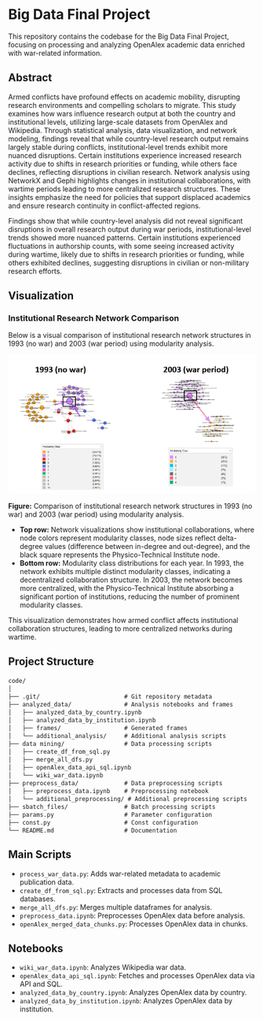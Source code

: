 # Big Data Final Project

This repository contains the codebase for the Big Data Final Project, focusing on processing and analyzing OpenAlex academic data enriched with war-related information.

## Abstract
Armed conflicts have profound effects on academic mobility, disrupting research environments and compelling scholars to migrate. This study examines how wars influence research output at both the country and institutional levels, utilizing large-scale datasets from OpenAlex and Wikipedia. Through statistical analysis, data visualization, and network modeling, findings reveal that while country-level research output remains largely stable during conflicts, institutional-level trends exhibit more nuanced disruptions. Certain institutions experience increased research activity due to shifts in research priorities or funding, while others face declines, reflecting disruptions in civilian research. Network analysis using NetworkX and Gephi highlights changes in institutional collaborations, with wartime periods leading to more centralized research structures. These insights emphasize the need for policies that support displaced academics and ensure research continuity in conflict-affected regions.


Findings show that while country-level analysis did not reveal significant disruptions in overall research output during war periods, institutional-level trends showed more nuanced patterns. Certain institutions experienced fluctuations in authorship counts, with some seeing increased activity during wartime, likely due to shifts in research priorities or funding, while others exhibited declines, suggesting disruptions in civilian or non-military research efforts.

## Visualization

### Institutional Research Network Comparison
Below is a visual comparison of institutional research network structures in 1993 (no war) and 2003 (war period) using modularity analysis.

![Institutional Research Network Comparison](/image/inst_graph.png)

**Figure:** Comparison of institutional research network structures in 1993 (no war) and 2003 (war period) using modularity analysis. 
- **Top row:** Network visualizations show institutional collaborations, where node colors represent modularity classes, node sizes reflect delta-degree values (difference between in-degree and out-degree), and the black square represents the Physico-Technical Institute node.
- **Bottom row:** Modularity class distributions for each year. In 1993, the network exhibits multiple distinct modularity classes, indicating a decentralized collaboration structure. In 2003, the network becomes more centralized, with the Physico-Technical Institute absorbing a significant portion of institutions, reducing the number of prominent modularity classes. 

This visualization demonstrates how armed conflict affects institutional collaboration structures, leading to more centralized networks during wartime.


## Project Structure
```
code/
│
├── .git/                        # Git repository metadata
├── analyzed_data/               # Analysis notebooks and frames
│   ├── analyzed_data_by_country.ipynb
│   ├── analyzed_data_by_institution.ipynb
│   ├── frames/                  # Generated frames
│   └── additional_analysis/     # Additional analysis scripts
├── data mining/                 # Data processing scripts
│   ├── create_df_from_sql.py
│   ├── merge_all_dfs.py
│   ├── openAlex_data_api_sql.ipynb
│   └── wiki_war_data.ipynb
├── preprocess_data/             # Data preprocessing scripts
│   ├── preprocess_data.ipynb    # Preprocessing notebook
│   └── additional_preprocessing/ # Additional preprocessing scripts
├── sbatch_files/                # Batch processing scripts
├── params.py                    # Parameter configuration
├── const.py                     # Const configuration
└── README.md                    # Documentation
```

## Main Scripts
- `process_war_data.py`: Adds war-related metadata to academic publication data.
- `create_df_from_sql.py`: Extracts and processes data from SQL databases.
- `merge_all_dfs.py`: Merges multiple dataframes for analysis.
- `preprocess_data.ipynb`: Preprocesses OpenAlex data before analysis.
- `openAlex_merged_data_chunks.py`: Processes OpenAlex data in chunks.

## Notebooks
- `wiki_war_data.ipynb`: Analyzes Wikipedia war data.
- `openAlex_data_api_sql.ipynb`: Fetches and processes OpenAlex data via API and SQL.
- `analyzed_data_by_country.ipynb`: Analyzes OpenAlex data by country.
- `analyzed_data_by_institution.ipynb`: Analyzes OpenAlex data by institution.
